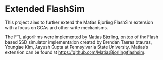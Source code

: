 # Extended FlashSim

This project aims to further extend the Matias Bjorling FlashSim extension with a focus on GCAs and other write mechanisms. 

The FTL algorihms were implemented by Matias Bjorling, on top of the Flash based SSD simulator implementation created by Brendan Tauras btauras, Youngjae Kim, Aayush Gupta at Pennsylvania State University.
Matias's extension can be found at https://github.com/MatiasBjorling/flashsim.




